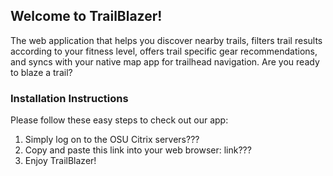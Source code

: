 ## Welcome to TrailBlazer!
The web application that helps you discover nearby trails, filters trail results according to your fitness level, offers trail specific gear recommendations, and syncs with your native map app for trailhead navigation. Are you ready to blaze a trail?

### Installation Instructions
Please follow these easy steps to check out our app:       
1. Simply log on to the OSU Citrix servers???        
2. Copy and paste this link into your web browser: link???              
3. Enjoy TrailBlazer!         
